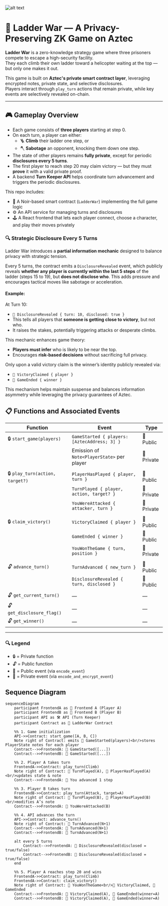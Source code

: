 

![alt text](image.png)
# 🧱 Ladder War — A Privacy-Preserving ZK Game on Aztec

**Ladder War** is a zero-knowledge strategy game where three prisoners compete to escape a high-security facility.  
They each climb their own ladder toward a helicopter waiting at the top — but only one makes it out.

This game is built on **Aztec's private smart contract layer**, leveraging encrypted notes, private state, and selective disclosures.  
Players interact through `play_turn` actions that remain private, while key events are selectively revealed on-chain.

---

## 🎮 Gameplay Overview

- Each game consists of **three players** starting at step 0.
- On each turn, a player can either:
  - 🪜 **Climb** their ladder one step, or
  - 🪓 **Sabotage** an opponent, knocking them down one step.
- The state of other players remains **fully private**, except for periodic **disclosures every 5 turns**.
- The first player to reach step 20 may claim victory — but they must **prove** it with a valid private proof.
- A backend **Turn Keeper API** helps coordinate turn advancement and triggers the periodic disclosures.

This repo includes:
- 🧠 A Noir-based smart contract (`LadderWar`) implementing the full game logic
- ⚙️ An API service for managing turns and disclosures
- 🕹 A React frontend that lets each player connect, choose a character, and play their moves privately

### 🔍 Strategic Disclosure Every 5 Turns

Ladder War introduces a **partial information mechanic** designed to balance privacy with strategic tension.

Every 5 turns, the contract emits a `DisclosureRevealed` event, which publicly reveals **whether any player is currently within the last 5 steps** of the ladder (steps 15 to 19), but **does not disclose who**. This adds pressure and encourages tactical moves like sabotage or acceleration.

#### Example:
At Turn 10:
- `📣 DisclosureRevealed { turn: 10, disclosed: true }`
- This tells all players that **someone is getting close to victory**, but not who.
- It raises the stakes, potentially triggering attacks or desperate climbs.

This mechanic enhances game theory:
- **Players must infer** who is likely to be near the top.
- Encourages **risk-based decisions** without sacrificing full privacy.

Only upon a valid victory claim is the winner’s identity publicly revealed via:
- `📣 VictoryClaimed { player }`
- `📣 GameEnded { winner }`

This mechanism helps maintain suspense and balances information asymmetry while leveraging the privacy guarantees of Aztec.


## 📋 Functions and Associated Events

| **Function**                    | **Event**                                        | **Type**     |
|---------------------------------|--------------------------------------------------|--------------|
| 🔒 `start_game(players)`        | `GameStarted { players: [AztecAddress; 3] }`     | 📣 Public     |
|                                 | Emission of `Note<PlayerState>` per player       | 🔐 Private    |
|                                 |                                                  |              |
| 🔒 `play_turn(action, target?)` | `PlayerHasPlayed { player, turn }`               | 📣 Public     |
|                                 | `TurnPlayed { player, action, target? }`         | 🔐 Private    |
|                                 | `YouWereAttacked { attacker, turn }`             | 🔐 Private    |
|                                 |                                                  |              |
| 🔒 `claim_victory()`            | `VictoryClaimed { player }`                      | 📣 Public     |
|                                 | `GameEnded { winner }`                           | 📣 Public     |
|                                 | `YouWonTheGame { turn, position }`               | 🔐 Private    |
|                                 |                                                  |              |
| 🔓 `advance_turn()`             | `TurnAdvanced { new_turn }`                      | 📣 Public     |
|                                 | `DisclosureRevealed { turn, disclosed }`         | 📣 Public     |
|                                 |                                                  |              |
| 🔓 `get_current_turn()`         | —                                                | —             |
| 🔓 `get_disclosure_flag()`      | —                                                | —             |
| 🔓 `get_winner()`               | —                                                | —             |

---

### 🔍 Legend

- 🔒 = Private function  
- 🔓 = Public function  
- 📣 = Public event (via `encode_event`)  
- 🔐 = Private event (via `encode_and_encrypt_event`)


## Sequence Diagram
```mermaid
sequenceDiagram
    participant FrontendA as 🧑 Frontend A (Player A)
    participant FrontendB as 🧑 Frontend B (Player B)
    participant API as 🛠 API (Turn Keeper)
    participant Contract as 📜 LadderWar Contract

    %% 1. Game initialization
    API->>Contract: start_game([A, B, C])
    Note right of Contract: emits 📣 GameStarted(players)<br/>stores PlayerState notes for each player
    Contract-->>FrontendA: 📣 GameStarted([...])
    Contract-->>FrontendB: 📣 GameStarted([...])

    %% 2. Player A takes turn
    FrontendA->>Contract: play_turn(Climb)
    Note right of Contract: 🔐 TurnPlayed(A), 📣 PlayerHasPlayed(A)<br/>updates state & note
    Contract-->>FrontendA: 🔐 You advanced 1 step

    %% 3. Player B takes turn
    FrontendB->>Contract: play_turn(Attack, target=A)
    Note right of Contract: 🔐 TurnPlayed(B), 📣 PlayerHasPlayed(B)<br/>modifies A’s note
    Contract-->>FrontendA: 🔐 YouWereAttacked(B)

    %% 4. API advances the turn
    API->>Contract: advance_turn()
    Note right of Contract: 📣 TurnAdvanced(N+1)
    Contract-->>FrontendA: 📣 TurnAdvanced(N+1)
    Contract-->>FrontendB: 📣 TurnAdvanced(N+1)

    alt every 5 turns
        Contract-->>FrontendA: 📣 DisclosureRevealed(disclosed = true/false)
        Contract-->>FrontendB: 📣 DisclosureRevealed(disclosed = true/false)
    end

    %% 5. Player A reaches step 20 and wins
    FrontendA->>Contract: play_turn(Climb)
    FrontendA->>Contract: claim_victory()
    Note right of Contract: 🔐 YouWonTheGame<br/>📣 VictoryClaimed, 📣 GameEnded
    Contract-->>FrontendA: 📣 VictoryClaimed(A), 📣 GameEnded(winner=A)
    Contract-->>FrontendB: 📣 VictoryClaimed(A), 📣 GameEnded(winner=A)
```
